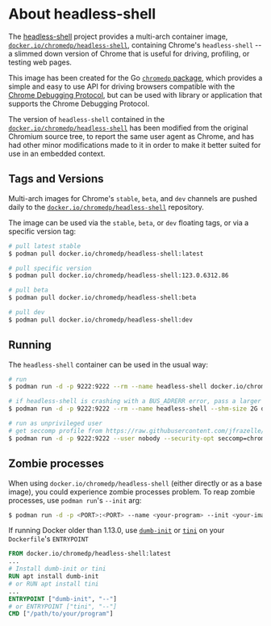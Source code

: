 # About headless-shell

The [headless-shell][headless-shell] project provides a multi-arch container
image, [`docker.io/chromedp/headless-shell`][docker-headless-shell], containing
Chrome's `headless-shell` -- a slimmed down version of Chrome that is useful
for driving, profiling, or testing web pages.

This image has been created for the Go [`chromedp` package][chromedp], which
provides a simple and easy to use API for driving browsers compatible with the
[Chrome Debugging Protocol][devtools-protocol], but can be used with library or
application that supports the Chrome Debugging Protocol.

The version of `headless-shell` contained in the [`docker.io/chromedp/headless-shell`][docker-headless-shell]
has been modified from the original Chromium source tree, to report the same
user agent as Chrome, and has had other minor modifications made to it in order
to make it better suited for use in an embedded context.

## Tags and Versions

Multi-arch images for Chrome's `stable`, `beta`, and `dev` channels are pushed
daily to the [`docker.io/chromedp/headless-shell`][docker-headless-shell]
repository.

The image can be used via the `stable`, `beta`, or `dev` floating tags, or via
a specific version tag:

```sh
# pull latest stable
$ podman pull docker.io/chromedp/headless-shell:latest

# pull specific version
$ podman pull docker.io/chromedp/headless-shell:123.0.6312.86

# pull beta
$ podman pull docker.io/chromedp/headless-shell:beta

# pull dev
$ podman pull docker.io/chromedp/headless-shell:dev
```

## Running

The `headless-shell` container can be used in the usual way:

```sh
# run
$ podman run -d -p 9222:9222 --rm --name headless-shell docker.io/chromedp/headless-shell

# if headless-shell is crashing with a BUS_ADRERR error, pass a larger shm-size:
$ podman run -d -p 9222:9222 --rm --name headless-shell --shm-size 2G docker.io/chromedp/headless-shell

# run as unprivileged user
# get seccomp profile from https://raw.githubusercontent.com/jfrazelle/dotfiles/master/etc/docker/seccomp/chrome.json
$ podman run -d -p 9222:9222 --user nobody --security-opt seccomp=chrome.json --entrypoint '/headless-shell/headless-shell' docker.io/chromedp/headless-shell --remote-debugging-address=0.0.0.0 --remote-debugging-port=9222 --disable-gpu --enable-unsafe-swiftshader --headless
```

## Zombie processes

When using `docker.io/chromedp/headless-shell` (either directly or as a base
image), you could experience zombie processes problem. To reap zombie
processes, use `podman run`'s `--init` arg:

```sh
$ podman run -d -p <PORT>:<PORT> --name <your-program> --init <your-image>
```

If running Docker older than 1.13.0, use [`dumb-init`][dumb-init] or
[`tini`][tini] on your `Dockerfile`'s `ENTRYPOINT`

```Dockerfile
FROM docker.io/chromedp/headless-shell:latest
...
# Install dumb-init or tini
RUN apt install dumb-init
# or RUN apt install tini
...
ENTRYPOINT ["dumb-init", "--"]
# or ENTRYPOINT ["tini", "--"]
CMD ["/path/to/your/program"]
```

[headless-shell]: https://github.com/chromedp/docker-headless-shell
[docker-headless-shell]: https://hub.docker.com/r/chromedp/headless-shell/tags
[devtools-protocol]: https://chromedevtools.github.io/devtools-protocol/
[chromedp]: https://github.com/chromedp/chromedp
[building-linux]: https://chromium.googlesource.com/chromium/src/+/main/docs/linux/build_instructions.md
[building-headless]: https://chromium.googlesource.com/chromium/src/+/main/headless/README.md
[dumb-init]: https://github.com/Yelp/dumb-init
[tini]: https://github.com/krallin/tini
